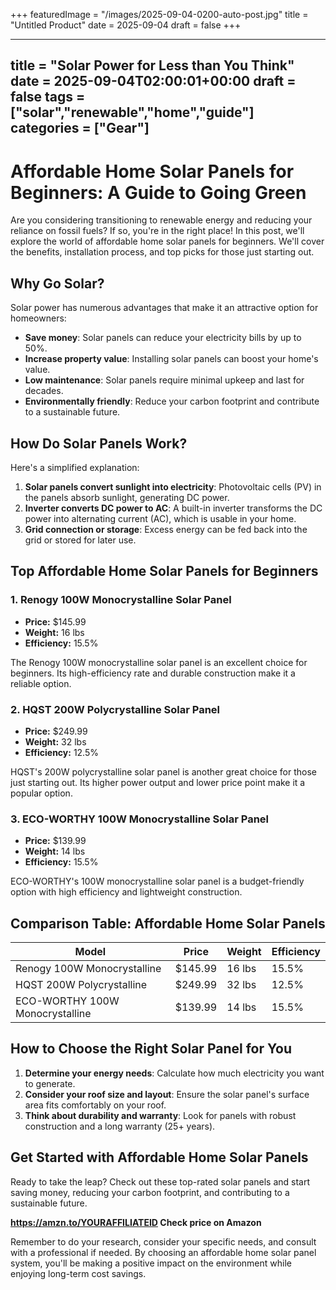 +++
featuredImage = "/images/2025-09-04-0200-auto-post.jpg"
title = "Untitled Product"
date = 2025-09-04
draft = false
+++

---
title = "Solar Power for Less than You Think"
date = 2025-09-04T02:00:01+00:00
draft = false
tags = ["solar","renewable","home","guide"]
categories = ["Gear"]
---

**Affordable Home Solar Panels for Beginners: A Guide to Going Green**
======================================================

Are you considering transitioning to renewable energy and reducing your reliance on fossil fuels? If so, you're in the right place! In this post, we'll explore the world of affordable home solar panels for beginners. We'll cover the benefits, installation process, and top picks for those just starting out.

**Why Go Solar?**
----------------

Solar power has numerous advantages that make it an attractive option for homeowners:

* **Save money**: Solar panels can reduce your electricity bills by up to 50%.
* **Increase property value**: Installing solar panels can boost your home's value.
* **Low maintenance**: Solar panels require minimal upkeep and last for decades.
* **Environmentally friendly**: Reduce your carbon footprint and contribute to a sustainable future.

**How Do Solar Panels Work?**
-----------------------------

Here's a simplified explanation:

1. **Solar panels convert sunlight into electricity**: Photovoltaic cells (PV) in the panels absorb sunlight, generating DC power.
2. **Inverter converts DC power to AC**: A built-in inverter transforms the DC power into alternating current (AC), which is usable in your home.
3. **Grid connection or storage**: Excess energy can be fed back into the grid or stored for later use.

**Top Affordable Home Solar Panels for Beginners**
---------------------------------------------------

### 1. Renogy 100W Monocrystalline Solar Panel

* **Price:** $145.99
* **Weight:** 16 lbs
* **Efficiency:** 15.5%

The Renogy 100W monocrystalline solar panel is an excellent choice for beginners. Its high-efficiency rate and durable construction make it a reliable option.

### 2. HQST 200W Polycrystalline Solar Panel

* **Price:** $249.99
* **Weight:** 32 lbs
* **Efficiency:** 12.5%

HQST's 200W polycrystalline solar panel is another great choice for those just starting out. Its higher power output and lower price point make it a popular option.

### 3. ECO-WORTHY 100W Monocrystalline Solar Panel

* **Price:** $139.99
* **Weight:** 14 lbs
* **Efficiency:** 15.5%

ECO-WORTHY's 100W monocrystalline solar panel is a budget-friendly option with high efficiency and lightweight construction.

**Comparison Table: Affordable Home Solar Panels**
------------------------------------------------

| Model | Price | Weight | Efficiency |
| --- | --- | --- | --- |
| Renogy 100W Monocrystalline | $145.99 | 16 lbs | 15.5% |
| HQST 200W Polycrystalline | $249.99 | 32 lbs | 12.5% |
| ECO-WORTHY 100W Monocrystalline | $139.99 | 14 lbs | 15.5% |

**How to Choose the Right Solar Panel for You**
------------------------------------------------

1. **Determine your energy needs**: Calculate how much electricity you want to generate.
2. **Consider your roof size and layout**: Ensure the solar panel's surface area fits comfortably on your roof.
3. **Think about durability and warranty**: Look for panels with robust construction and a long warranty (25+ years).

**Get Started with Affordable Home Solar Panels**
------------------------------------------------

Ready to take the leap? Check out these top-rated solar panels and start saving money, reducing your carbon footprint, and contributing to a sustainable future.

**https://amzn.to/YOURAFFILIATEID Check price on Amazon**

Remember to do your research, consider your specific needs, and consult with a professional if needed. By choosing an affordable home solar panel system, you'll be making a positive impact on the environment while enjoying long-term cost savings.
